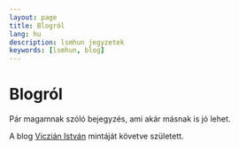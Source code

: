 ```yaml
---
layout: page
title: Blogról
lang: hu
description: lsmhun jegyzetek
keywords: [lsmhun, blog]
---
```


# Blogról

Pár magamnak szóló bejegyzés, ami akár másnak is jó lehet.

A blog [Viczián István](http://www.jtechlog.hu) mintáját követve született.
